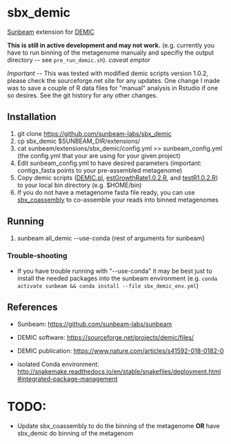 # sbx_demic

[Sunbeam](https://github.com/sunbeam-labs/sunbeam) extension for [DEMIC](https://sourceforge.net/projects/demic/files/)

**This is still in active development and may not work.** (e.g. currently you have to run binning of the metagenome manually and specifiy the output directory -- see `pre_run_demic.sh`). *caveat emptor*

*Important* -- This was tested with modified demic scripts version 1.0.2, please check the sourceforge.net site for any updates. One change I made was to save a couple of R data files for "manual" analysis in Rstudio if one so desires. See the git history for any other changes.

## Installation

1. git clone https://github.com/sunbeam-labs/sbx_demic
2. cp sbx_demic $SUNBEAM_DIR/extensions/
3. cat sunbeam/extensions/sbx_demic/config.yml >> sunbeam_config.yml (the config.yml that your are using for your given project)
4. Edit sunbeam_config.yml to have desired parameters (important: contigs_fasta points to your pre-assembled metagenome)
5. Copy demic scripts ([DEMIC.pl](/vendor_demic_v1.0.2/DEMIC.pl), [estGrowthRate1.0.2.R](/vendor_demic_v1.0.2/estGrowthRate1.0.2.R), and [testR1.0.2.R](/vendor_demic_v1.0.2/testR1.0.2.R)) to your local bin directory (e.g. $HOME/bin)
6. If you do not have a metagenome fasta file ready, you can use [sbx_coassembly](https://github.com/scottdaniel/sbx_coassembly) to co-assemble your reads into binned metagenomes

## Running

1. sunbeam all_demic --use-conda {rest of arguments for sunbeam}

### Trouble-shooting

- If you have trouble running with "--use-conda" it may be best just to install the needed packages into the sunbeam environment (e.g. `conda activate sunbeam && conda install --file sbx_demic_env.yml`)

## References

- Sunbeam: https://github.com/sunbeam-labs/sunbeam

- DEMIC software: https://sourceforge.net/projects/demic/files/

- DEMIC publication: https://www.nature.com/articles/s41592-018-0182-0

- isolated Conda environment: http://snakemake.readthedocs.io/en/stable/snakefiles/deployment.html#integrated-package-management

# TODO:

- Update sbx_coassembly to do the binning of the metagenome **OR** have sbx_demic do binning of the metagenom

